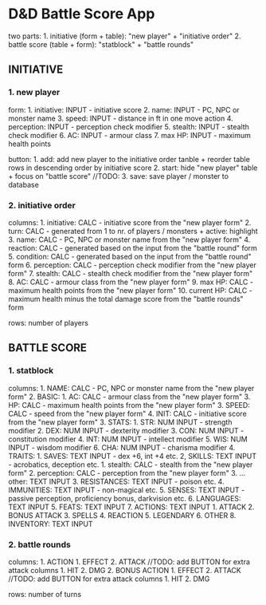 # D&D Battle Score App

two parts:
    1. initiative (form + table): "new player" + "initiative order"
    2. battle score (table + form): "statblock" + "battle rounds"

## INITIATIVE

### 1. new player

form:
    1. initiative: INPUT - initiative score
    2. name: INPUT - PC, NPC or monster name
    3. speed: INPUT - distance in ft in one move action
    4. perception: INPUT - perception check modifier
    5. stealth: INPUT - stealth check modifier
    6. AC: INPUT - armour class
    7. max HP: INPUT - maximum health points

button:
    1. add: add new player to the initiative order tanble + reorder table rows in descending order by initiative score
    2. start: hide "new player" table + focus on "battle score"
    //TODO: 3. save: save player / monster to database

### 2. initiative order

columns:
    1. initiative: CALC - initiative score from the "new player form"
    2. turn: CALC - generated from 1 to nr. of players / monsters + active: highlight
    3. name: CALC - PC, NPC or monster name from the "new player form"
    4. reaction: CALC - generated based on the input from the "battle round" form
    5. condition: CALC - generated based on the input from the "battle round" form
    6. perception: CALC - perception check modifier from the "new player form"
    7. stealth: CALC - stealth check modifier from the "new player form"
    8. AC: CALC - armour class from the "new player form"
    9. max HP: CALC - maximum health points from the "new player form"
    10. current HP: CALC - maximum health minus the total damage score from the "battle rounds" form

rows:
    number of players

## BATTLE SCORE

### 1. statblock

columns:
    1. NAME: CALC - PC, NPC or monster name from the "new player form"
    2. BASIC:
        1. AC: CALC - armour class from the "new player form"
        3. HP: CALC - maximum health points from the "new player form"
        3. SPEED: CALC - speed from the "new player form"
        4. INIT: CALC - initiative score from the "new player form"
    3. STATS:
        1. STR: NUM INPUT - strength modifier
        2. DEX: NUM INPUT - dexterity modifier
        3. CON: NUM INPUT - constitution modifier
        4. INT: NUM INPUT - intellect modifier
        5. WIS: NUM INPUT - wisdom modifier
        6. CHA: NUM INPUT - charisma modifier
    4. TRAITS:
        1. SAVES: TEXT INPUT - dex +6, int +4 etc.
        2, SKILLS: TEXT INPUT - acrobatics, deception etc.
            1. stealth: CALC - stealth from the "new player form"
            2. perception: CALC - perception from the "new player form"
            3. ... other: TEXT INPUT
        3. RESISTANCES: TEXT INPUT - poison etc.
        4. IMMUNITIES: TEXT INPUT - non-magical etc.
        5. SENSES: TEXT INPUT - passive perception, proficiency bonus, darkvision etc.
        6. LANGUAGES: TEXT INPUT
    5. FEATS: TEXT INPUT
    7. ACTIONS: TEXT INPUT
        1. ATTACK
        2. BONUS ATTACK
        3. SPELLS
        4. REACTION
        5. LEGENDARY
        6. OTHER
    8. INVENTORY: TEXT INPUT

### 2. battle rounds

columns:
    1. ACTION
        1. EFFECT
        2. ATTACK
        //TODO: add BUTTON for extra attack columns
            1. HIT
            2. DMG
    2. BONUS ACTION
        1. EFFECT
        2. ATTACK
        //TODO: add BUTTON for extra attack columns
            1. HIT
            2. DMG

rows:
    number of turns